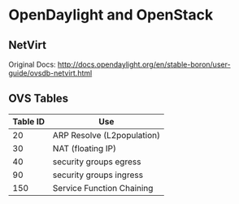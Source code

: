 # OpenDaylight and OpenStack

## NetVirt

Original Docs: <http://docs.opendaylight.org/en/stable-boron/user-guide/ovsdb-netvirt.html>

## OVS Tables

Table ID | Use
-------- | --------------------------
20       | ARP Resolve (L2population)
30       | NAT (floating IP)
40       | security groups egress
90       | security groups ingress
150      | Service Function Chaining
